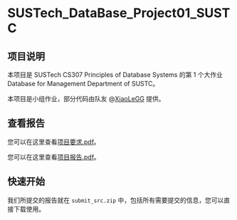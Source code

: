 # SUSTech_DataBase_Project01_SUSTC

## 项目说明

本项目是 SUSTech CS307 Principles of Database Systems 的第 1 个大作业 Database for Management Department of SUSTC。

本项目是小组作业，部分代码由队友 @[XiaoLeGG](https://github.com/XiaoLeGG) 提供。

## 查看报告

您可以在这里查看[项目要求.pdf](https://github.com/Maystern/SUSTech_CS307_Databse_SUSTC/blob/main/Project01_SUSTC_Part1/doc/CS307-2022Fall_Project1.pdf)。

您可以在这里查看[项目报告.pdf](https://github.com/Maystern/SUSTech_CS307_Databse_SUSTC/blob/main/Project01_SUSTC_Part1/doc/SUSTech_DataBase_Project01_SUSTC.pdf)。

## 快速开始

我们所提交的报告就在 `submit_src.zip` 中，包括所有需要提交的信息，您可以直接下载使用。

